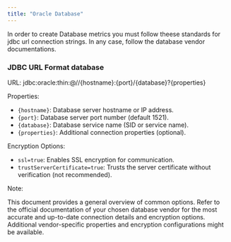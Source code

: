 ```yaml
---
title: "Oracle Database"
---
```

In order to create Database metrics you must follow theese standards for jdbc url connection strings. In any case, follow the database vendor documentations.

### JDBC URL Format database
URL: jdbc:oracle:thin:@//{hostname}:{port}/{database}?{properties}

Properties:
  - `{hostname}`: Database server hostname or IP address.
  - `{port}`: Database server port number (default 1521).
  - `{database}`: Database service name (SID or service name).
  - `{properties}`: Additional connection properties (optional).

Encryption Options:
  - `ssl=true`: Enables SSL encryption for communication.
  - `trustServerCertificate=true`: Trusts the server certificate without verification (not recommended).

Note:

This document provides a general overview of common options. Refer to the official documentation of your chosen database vendor for the most accurate and up-to-date connection details and encryption options.
Additional vendor-specific properties and encryption configurations might be available.
